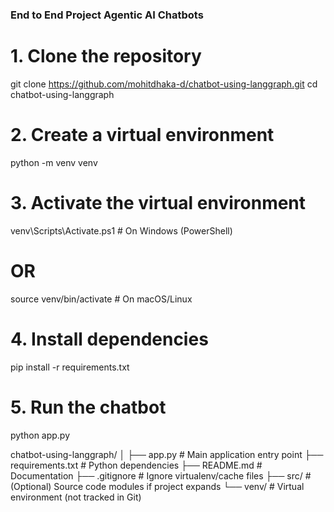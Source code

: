 ### End to End Project Agentic AI Chatbots

# 1. Clone the repository
git clone https://github.com/mohitdhaka-d/chatbot-using-langgraph.git
cd chatbot-using-langgraph

# 2. Create a virtual environment
python -m venv venv

# 3. Activate the virtual environment
venv\Scripts\Activate.ps1   # On Windows (PowerShell)
# OR
source venv/bin/activate    # On macOS/Linux

# 4. Install dependencies
pip install -r requirements.txt

# 5. Run the chatbot
python app.py


chatbot-using-langgraph/
│
├── app.py               # Main application entry point
├── requirements.txt     # Python dependencies
├── README.md            # Documentation
├── .gitignore           # Ignore virtualenv/cache files
├── src/                 # (Optional) Source code modules if project expands
└── venv/                # Virtual environment (not tracked in Git)
